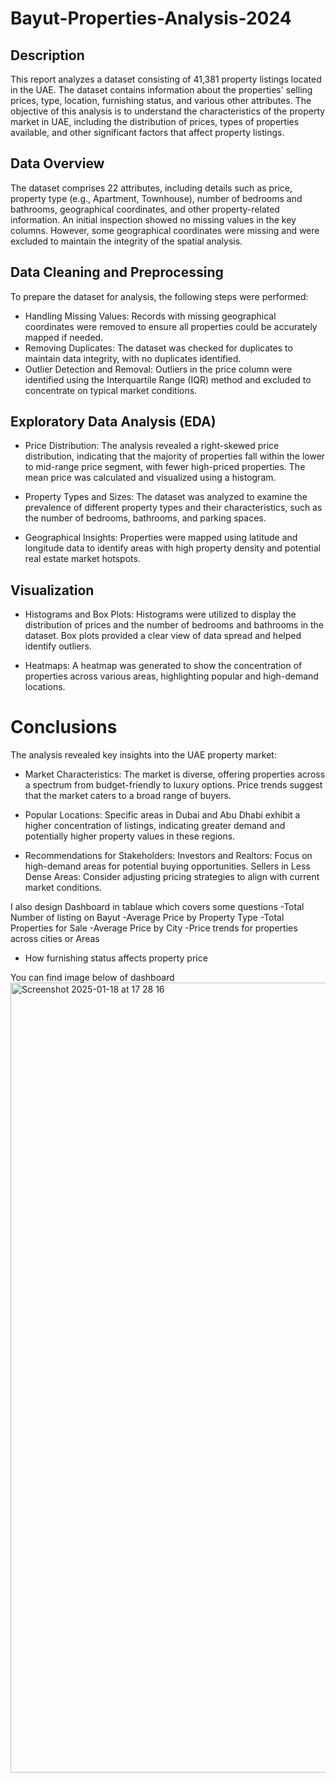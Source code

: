 # Bayut-Properties-Analysis-2024

## Description
This report analyzes a dataset consisting of 41,381 property listings located in the UAE. The dataset contains information about the properties' selling prices, type, location, furnishing status, and various other attributes. The objective of this analysis is to understand the characteristics of the property market in UAE, including the distribution of prices, types of properties available, and other significant factors that affect property listings.

## Data Overview
The dataset comprises 22 attributes, including details such as price, property type (e.g., Apartment, Townhouse), number of bedrooms and bathrooms, geographical coordinates, and other property-related information. An initial inspection showed no missing values in the key columns. However, some geographical coordinates were missing and were excluded to maintain the integrity of the spatial analysis.

## Data Cleaning and Preprocessing
To prepare the dataset for analysis, the following steps were performed:

- Handling Missing Values: Records with missing geographical coordinates were removed to ensure all properties could be accurately mapped if needed.
- Removing Duplicates: The dataset was checked for duplicates to maintain data integrity, with no duplicates identified.
- Outlier Detection and Removal: Outliers in the price column were identified using the Interquartile Range (IQR) method and excluded to concentrate on typical market conditions.

## Exploratory Data Analysis (EDA)

- Price Distribution:
The analysis revealed a right-skewed price distribution, indicating that the majority of properties fall within the lower to mid-range price segment, with fewer high-priced properties. The mean price was calculated and visualized using a histogram.

- Property Types and Sizes:
The dataset was analyzed to examine the prevalence of different property types and their characteristics, such as the number of bedrooms, bathrooms, and parking spaces.

- Geographical Insights:
Properties were mapped using latitude and longitude data to identify areas with high property density and potential real estate market hotspots.


## Visualization

- Histograms and Box Plots:
Histograms were utilized to display the distribution of prices and the number of bedrooms and bathrooms in the dataset. Box plots provided a clear view of data spread and helped identify outliers.

- Heatmaps:
A heatmap was generated to show the concentration of properties across various areas, highlighting popular and high-demand locations.

# Conclusions
The analysis revealed key insights into the UAE property market:

- Market Characteristics:
The market is diverse, offering properties across a spectrum from budget-friendly to luxury options. Price trends suggest that the market caters to a broad range of buyers.

- Popular Locations:
Specific areas in Dubai and Abu Dhabi exhibit a higher concentration of listings, indicating greater demand and potentially higher property values in these regions.

- Recommendations for Stakeholders:
Investors and Realtors: Focus on high-demand areas for potential buying opportunities.
Sellers in Less Dense Areas: Consider adjusting pricing strategies to align with current market conditions.

I also design Dashboard in tablaue which covers some questions 
-Total Number of listing on Bayut 
-Average Price by Property Type
-Total Properties for Sale
-Average Price by City
-Price trends for properties across cities or Areas
- How furnishing status affects property price 

You can find image below of dashboard
<img width="1264" alt="Screenshot 2025-01-18 at 17 28 16" src="https://github.com/user-attachments/assets/0c41af1f-5193-457a-85de-54a22107bf0c" />









